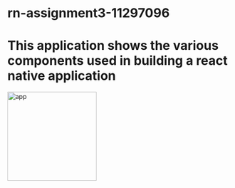 # rn-assignment3-11297096
# This application shows the various components used in building a react native application
<img width="200" alt="app" src="https://github.com/Bro-wn/rn-assignment3-11297096/assets/153916491/325bbe1f-722a-4f59-8506-042e0b1a5e05">
